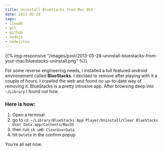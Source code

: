 ```yaml
---
title: Uninstall BlueStacks from Mac OSX
date: 2013-05-28
tags:
- cloud9
- git
- github
- nodejs
- nodejitsu
---
```


{{% img-responsive "/images/post/2013-05-28-uninstall-bluestacks-from-your-mac/bluestacks-uninstall.png" %}}

For some reverse engineering needs, i installed a full featured android environement called **BlueStacks**. I decided to remove after playing with it a couple of hours. I crawled the web and found no up-to-date way of removing it. BlueStacks is a pretty intrusive app.
After browsing deep into `~/Library` I found out how.
<!--more-->
### Here is how:

1. Open a terminal 
2. go to `cd ~/Library/BlueStacks App Player/Uninstall/Clear BlueStacks User Data.app/Contents/MacOS`
3. then run `sh uHD-ClearUserData`
4. hit `Delete` in the confirm popup

You're all set now.